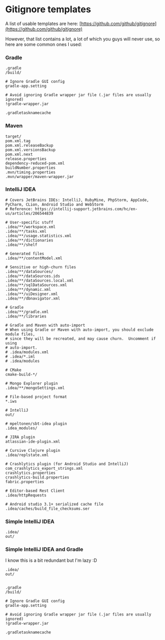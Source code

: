 # Gitignore templates

A list of usable templates are here: [https://github.com/github/gitignore](https://github.com/github/gitignore)

However, that list contains a lot, a lot of which you guys will never use, so here are some common ones I used:

### Gradle

```
.gradle
/build/

# Ignore Gradle GUI config
gradle-app.setting

# Avoid ignoring Gradle wrapper jar file (.jar files are usually ignored)
!gradle-wrapper.jar

.gradletasknamecache
```

### Maven

```
target/
pom.xml.tag
pom.xml.releaseBackup
pom.xml.versionsBackup
pom.xml.next
release.properties
dependency-reduced-pom.xml
buildNumber.properties
.mvn/timing.properties
.mvn/wrapper/maven-wrapper.jar
```

### IntelliJ IDEA

```
# Covers JetBrains IDEs: IntelliJ, RubyMine, PhpStorm, AppCode, PyCharm, CLion, Android Studio and WebStorm
# Reference: https://intellij-support.jetbrains.com/hc/en-us/articles/206544839

# User-specific stuff
.idea/**/workspace.xml
.idea/**/tasks.xml
.idea/**/usage.statistics.xml
.idea/**/dictionaries
.idea/**/shelf

# Generated files
.idea/**/contentModel.xml

# Sensitive or high-churn files
.idea/**/dataSources/
.idea/**/dataSources.ids
.idea/**/dataSources.local.xml
.idea/**/sqlDataSources.xml
.idea/**/dynamic.xml
.idea/**/uiDesigner.xml
.idea/**/dbnavigator.xml

# Gradle
.idea/**/gradle.xml
.idea/**/libraries

# Gradle and Maven with auto-import
# When using Gradle or Maven with auto-import, you should exclude module files,
# since they will be recreated, and may cause churn.  Uncomment if using
# auto-import.
# .idea/modules.xml
# .idea/*.iml
# .idea/modules

# CMake
cmake-build-*/

# Mongo Explorer plugin
.idea/**/mongoSettings.xml

# File-based project format
*.iws

# IntelliJ
out/

# mpeltonen/sbt-idea plugin
.idea_modules/

# JIRA plugin
atlassian-ide-plugin.xml

# Cursive Clojure plugin
.idea/replstate.xml

# Crashlytics plugin (for Android Studio and IntelliJ)
com_crashlytics_export_strings.xml
crashlytics.properties
crashlytics-build.properties
fabric.properties

# Editor-based Rest Client
.idea/httpRequests

# Android studio 3.1+ serialized cache file
.idea/caches/build_file_checksums.ser
```

### Simple IntelliJ IDEA

```
.idea/
out/
```

### Simple IntelliJ IDEA and Gradle

I know this is a bit redundant but I'm lazy :D

```
.idea/
out/


.gradle
/build/

# Ignore Gradle GUI config
gradle-app.setting

# Avoid ignoring Gradle wrapper jar file (.jar files are usually ignored)
!gradle-wrapper.jar

.gradletasknamecache
```